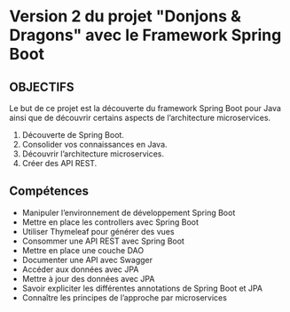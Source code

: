 # Version 2 du projet "Donjons & Dragons" avec le Framework Spring Boot

## OBJECTIFS
Le but de ce projet est la découverte du framework Spring Boot pour Java ainsi que de découvrir certains aspects de l’architecture microservices.

1. Découverte de Spring Boot.
2. Consolider vos connaissances en Java.
3. Découvrir l’architecture microservices.
4. Créer des API REST.

## Compétences
+ Manipuler l’environnement de développement Spring Boot
+ Mettre en place les controllers avec Spring Boot
+ Utiliser Thymeleaf pour générer des vues
+ Consommer une API REST avec Spring Boot
+ Mettre en place une couche DAO
+ Documenter une API avec Swagger
+ Accéder aux données avec JPA
+ Mettre à jour des données avec JPA
+ Savoir expliciter les différentes annotations de Spring Boot et JPA
+ Connaître les principes de l’approche par microservices
